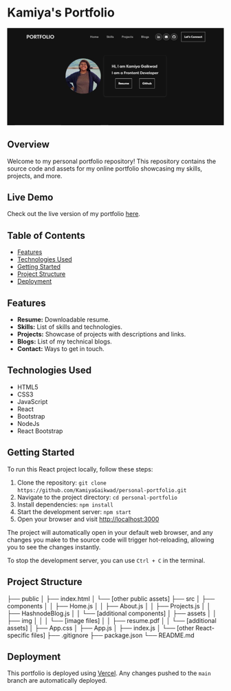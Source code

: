 # Kamiya's Portfolio

![Portfolio Screenshot](./src/assets/img/portfolio.JPG)

## Overview

Welcome to my personal portfolio repository! This repository contains the source code and assets for my online portfolio showcasing my skills, projects, and more.

## Live Demo

Check out the live version of my portfolio [here](https://kamiya-gaikwad-portfolio.vercel.app/).

## Table of Contents

- [Features](#features)
- [Technologies Used](#technologies-used)
- [Getting Started](#getting-started)
- [Project Structure](#project-structure)
- [Deployment](#deployment)

## Features

- **Resume:** Downloadable resume.
- **Skills:** List of skills and technologies.
- **Projects:** Showcase of projects with descriptions and links.
- **Blogs:** List of my technical blogs.
- **Contact:** Ways to get in touch.

## Technologies Used

- HTML5
- CSS3
- JavaScript
- React
- Bootstrap
- NodeJs
- React Bootstrap

## Getting Started

To run this React project locally, follow these steps:

1. Clone the repository: `git clone https://github.com/KamiyaGaikwad/personal-portfolio.git`
2. Navigate to the project directory: `cd personal-portfolio`
3. Install dependencies: `npm install`
4. Start the development server: `npm start`
5. Open your browser and visit [http://localhost:3000](http://localhost:3000)

The project will automatically open in your default web browser, and any changes you make to the source code will trigger hot-reloading, allowing you to see the changes instantly.

To stop the development server, you can use `Ctrl + C` in the terminal.

## Project Structure

├── public
│   ├── index.html
│   └── [other public assets]
├── src
│   ├── components
│   │   ├── Home.js
│   │   ├── About.js
│   │   ├── Projects.js
│   │   ├── HashnodeBlog.js
│   │   └── [additional components]
│   ├── assets
│   │   ├── img
│   │   │   └── [image files]
│   │   ├── resume.pdf
│   │   └── [additional assets]
│   ├── App.css
│   ├── App.js
│   ├── index.js
│   └── [other React-specific files]
├── .gitignore
├── package.json
└── README.md

## Deployment

This portfolio is deployed using [Vercel](https://vercel.com/). Any changes pushed to the `main` branch are automatically deployed.

